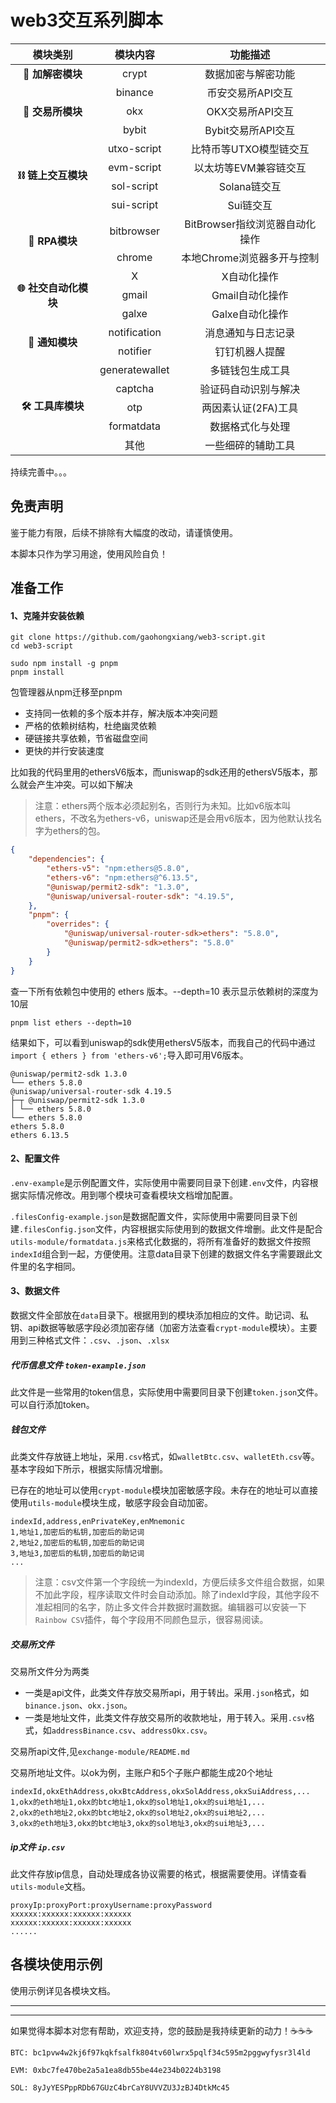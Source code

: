 # web3交互系列脚本

<table>
  <thead>
    <tr>
      <th align="center">模块类别</th>
      <th align="center">模块内容</th>
      <th align="center">功能描述</th>
    </tr>
  </thead>
  <tbody>
    <tr>
      <td align="center"><strong>🔐 加解密模块</strong></td>
      <td align="center">crypt</td>
      <td align="center">数据加密与解密功能</td>
    </tr>
    <tr>
      <td rowspan="3" align="center"><strong>💱 交易所模块</strong></td>
      <td align="center">binance</td>
      <td align="center">币安交易所API交互</td>
    </tr>
    <tr>
      <td align="center">okx</td>
      <td align="center">OKX交易所API交互</td>
    </tr>
    <tr>
      <td align="center">bybit</td>
      <td align="center">Bybit交易所API交互</td>
    </tr>
    <tr>
      <td rowspan="4" align="center"><strong>⛓️ 链上交互模块</strong></td>
      <td align="center">utxo-script</td>
      <td align="center">比特币等UTXO模型链交互</td>
    </tr>
    <tr>
      <td align="center">evm-script</td>
      <td align="center">以太坊等EVM兼容链交互</td>
    </tr>
    <tr>
      <td align="center">sol-script</td>
      <td align="center">Solana链交互</td>
    </tr>
    <tr>
      <td align="center">sui-script</td>
      <td align="center">Sui链交互</td>
    </tr>
    <tr>
      <td rowspan="2" align="center"><strong>🤖 RPA模块</strong></td>
      <td align="center">bitbrowser</td>
      <td align="center">BitBrowser指纹浏览器自动化操作</td>
    </tr>
    <tr>
      <td align="center">chrome</td>
      <td align="center">本地Chrome浏览器多开与控制</td>
    </tr>
    <tr>
      <td rowspan="3" align="center"><strong>🌐 社交自动化模块</strong></td>
      <td align="center">X</td>
      <td align="center">X自动化操作</td>
    </tr>
    <tr>
      <td align="center">gmail</td>
      <td align="center">Gmail自动化操作</td>
    </tr>
    <tr>
      <td align="center">galxe</td>
      <td align="center">Galxe自动化操作</td>
    </tr>
    <tr>
      <td rowspan="2" align="center"><strong>📢 通知模块</strong></td>
      <td align="center">notification</td>
      <td align="center">消息通知与日志记录</td>
    </tr>
    <tr>
      <td align="center">notifier</td>
      <td align="center">钉钉机器人提醒</td>
    </tr>
     <tr>
      <td rowspan="5" align="center"><strong>🛠️ 工具库模块</strong></td>
      <td align="center">generatewallet</td>
      <td align="center">多链钱包生成工具</td>
    </tr>
    <tr>
      <td align="center">captcha</td>
      <td align="center">验证码自动识别与解决</td>
    </tr>
    <tr>
      <td align="center">otp</td>
      <td align="center">两因素认证(2FA)工具</td>
    </tr>
    <tr>
      <td align="center">formatdata</td>
      <td align="center">数据格式化与处理</td>
    </tr>
    <tr>
      <td align="center">其他</td>
      <td align="center">一些细碎的辅助工具</td>
    </tr>
  </tbody>
</table>

持续完善中。。。

## 免责声明

鉴于能力有限，后续不排除有大幅度的改动，请谨慎使用。

本脚本只作为学习用途，使用风险自负！

## 准备工作

#### 1、克隆并安装依赖
```
git clone https://github.com/gaohongxiang/web3-script.git
cd web3-script

sudo npm install -g pnpm
pnpm install
```

包管理器从npm迁移至pnpm
- 支持同一依赖的多个版本并存，解决版本冲突问题
- 严格的依赖树结构，杜绝幽灵依赖
- 硬链接共享依赖，节省磁盘空间
- 更快的并行安装速度

比如我的代码里用的ethersV6版本，而uniswap的sdk还用的ethersV5版本，那么就会产生冲突。可以如下解决

> 注意：ethers两个版本必须起别名，否则行为未知。比如v6版本叫ethers，不改名为ethers-v6，uniswap还是会用v6版本，因为他默认找名字为ethers的包。

```json
{
    "dependencies": {
        "ethers-v5": "npm:ethers@5.8.0",
        "ethers-v6": "npm:ethers@^6.13.5",
        "@uniswap/permit2-sdk": "1.3.0",
        "@uniswap/universal-router-sdk": "4.19.5",
    },
    "pnpm": {
        "overrides": {
            "@uniswap/universal-router-sdk>ethers": "5.8.0",
            "@uniswap/permit2-sdk>ethers": "5.8.0"
        }
    }
}
```
查一下所有依赖包中使用的 ethers 版本。--depth=10 表示显示依赖树的深度为10层
```
pnpm list ethers --depth=10
```

结果如下，可以看到uniswap的sdk使用ethersV5版本，而我自己的代码中通过`import { ethers } from 'ethers-v6';`导入即可用V6版本。
```
@uniswap/permit2-sdk 1.3.0
└── ethers 5.8.0
@uniswap/universal-router-sdk 4.19.5
├─┬ @uniswap/permit2-sdk 1.3.0
│ └── ethers 5.8.0
└── ethers 5.8.0
ethers 5.8.0
ethers 6.13.5
```

#### 2、配置文件

`.env-example`是示例配置文件，实际使用中需要同目录下创建`.env`文件，内容根据实际情况修改。用到哪个模块可查看模块文档增加配置。

`.filesConfig-example.json`是数据配置文件，实际使用中需要同目录下创建`.filesConfig.json`文件，内容根据实际使用到的数据文件增删。此文件是配合`utils-module/formatdata.js`来格式化数据的，将所有准备好的数据文件按照`indexId`组合到一起，方便使用。注意data目录下创建的数据文件名字需要跟此文件里的名字相同。

#### 3、数据文件

数据文件全部放在`data`目录下。根据用到的模块添加相应的文件。助记词、私钥、api数据等敏感字段必须加密存储（加密方法查看`crypt-module`模块）。主要用到三种格式文件：`.csv`、`.json`、`.xlsx`

##### 代币信息文件 `token-example.json`

此文件是一些常用的token信息，实际使用中需要同目录下创建`token.json`文件。可以自行添加token。


##### 钱包文件

此类文件存放链上地址，采用`.csv`格式，如`walletBtc.csv`、`walletEth.csv`等。基本字段如下所示，根据实际情况增删。

已存在的地址可以使用`crypt-module`模块加密敏感字段。未存在的地址可以直接使用`utils-module`模块生成，敏感字段会自动加密。

```
indexId,address,enPrivateKey,enMnemonic
1,地址1,加密后的私钥,加密后的助记词
2,地址2,加密后的私钥,加密后的助记词
3,地址3,加密后的私钥,加密后的助记词
...
```

>注意：csv文件第一个字段统一为indexId，方便后续多文件组合数据，如果不加此字段，程序读取文件时会自动添加。除了indexId字段，其他字段不准起相同的名字，防止多文件合并数据时漏数据。编辑器可以安装一下`Rainbow CSV`插件，每个字段用不同颜色显示，很容易阅读。

##### 交易所文件

交易所文件分为两类
- 一类是api文件，此类文件存放交易所api，用于转出。采用`.json`格式，如 `binance.json`、`okx.json`。
- 一类是地址文件，此类文件存放交易所的收款地址，用于转入。采用`.csv`格式，如`addressBinance.csv`、`addressOkx.csv`。

交易所api文件,见`exchange-module/README.md`

交易所地址文件。以ok为例，主账户和5个子账户都能生成20个地址
```
indexId,okxEthAddress,okxBtcAddress,okxSolAddress,okxSuiAddress,...
1,okx的eth地址1,okx的btc地址1,okx的sol地址1,okx的sui地址1,...
2,okx的eth地址2,okx的btc地址2,okx的sol地址2,okx的sui地址2,...
3,okx的eth地址3,okx的btc地址3,okx的sol地址3,okx的sui地址3,...
```

##### ip文件 `ip.csv`

此文件存放ip信息，自动处理成各协议需要的格式，根据需要使用。详情查看`utils-module`文档。
```
proxyIp:proxyPort:proxyUsername:proxyPassword
xxxxxx:xxxxxx:xxxxxx:xxxxxx
xxxxxx:xxxxxx:xxxxxx:xxxxxx
......
```

## 各模块使用示例

使用示例详见各模块文档。

---
---

如果觉得本脚本对您有帮助，欢迎支持，您的鼓励是我持续更新的动力！☕☕☕

```
BTC: bc1pvw4w2kj6f97kqkfsalfk804tv60lwrx5pqlf34c595m2pggwyfysr3l4ld

EVM: 0xbc7fe470be2a5a1ea8db55be44e234b0224b3198

SOL: 8yJyYESPppRDb67GUzC4brCaY8UVVZU3JzBJ4DtkMc45